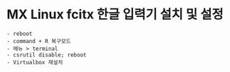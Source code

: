 
# MX Linux fcitx 한글 입력기 설치 및 설정

```
- reboot 
- command + R 복구모드
- 메뉴 > terminal
- csrutil disable; reboot
- Virtualbox 재설치 
```
